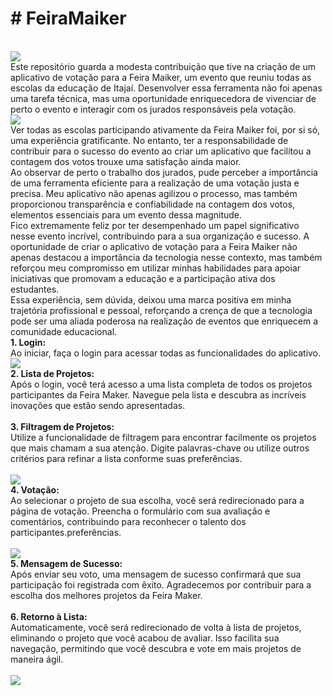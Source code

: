 <h1># FeiraMaiker</h1>
<br/> 
<img src="img/Maker Faire.png"/>
<br/> 
Este repositório guarda a modesta contribuição que tive na criação de um aplicativo de votação para a Feira Maiker, um evento que reuniu todas as escolas da educação de Itajaí. Desenvolver essa ferramenta não foi apenas uma tarefa técnica, mas uma oportunidade enriquecedora de vivenciar de perto o evento e interagir com os jurados responsáveis pela votação.
<br/> 
<img src="img/jurados.jpeg"/>
<br/> 
Ver todas as escolas participando ativamente da Feira Maiker foi, por si só, uma experiência gratificante. No entanto, ter a responsabilidade de contribuir para o sucesso do evento ao criar um aplicativo que facilitou a contagem dos votos trouxe uma satisfação ainda maior.
<br/> 
Ao observar de perto o trabalho dos jurados, pude perceber a importância de uma ferramenta eficiente para a realização de uma votação justa e precisa. Meu aplicativo não apenas agilizou o processo, mas também proporcionou transparência e confiabilidade na contagem dos votos, elementos essenciais para um evento dessa magnitude.
<br/> 
Fico extremamente feliz por ter desempenhado um papel significativo nesse evento incrível, contribuindo para a sua organização e sucesso. A oportunidade de criar o aplicativo de votação para a Feira Maiker não apenas destacou a importância da tecnologia nesse contexto, mas também reforçou meu compromisso em utilizar minhas habilidades para apoiar iniciativas que promovam a educação e a participação ativa dos estudantes.
<br/> 
Essa experiência, sem dúvida, deixou uma marca positiva em minha trajetória profissional e pessoal, reforçando a crença de que a tecnologia pode ser uma aliada poderosa na realização de eventos que enriquecem a comunidade educacional.

<div>
<strong>1. Login: </strong> <br/>
Ao iniciar, faça o login para acessar todas as funcionalidades do aplicativo. 
</div>
<img src="img/TelaDeLogin.jpeg"/>
<div>
<strong>2. Lista de Projetos:</strong> <br/>
Após o login, você terá acesso a uma lista completa de todos os projetos participantes da Feira Maker. Navegue pela lista e descubra as incríveis inovações que estão sendo apresentadas.
</div> <br/>

<div>
<strong>3. Filtragem de Projetos:</strong> <br/>
Utilize a funcionalidade de filtragem para encontrar facilmente os projetos que mais chamam a sua atenção. Digite palavras-chave ou utilize outros critérios para refinar a lista conforme suas preferências.
</div> <br/>

<img src="img/VotarHome.jpeg"/>

<div>
<strong>4. Votação:</strong> <br/>
Ao selecionar o projeto de sua escolha, você será redirecionado para a página de votação. Preencha o formulário com sua avaliação e comentários, contribuindo para reconhecer o talento dos participantes.preferências.
</div> <br/>

<img src="img/Forms.jpeg"/>

<div>
<strong>5. Mensagem de Sucesso:</strong> <br/>
Após enviar seu voto, uma mensagem de sucesso confirmará que sua participação foi registrada com êxito. Agradecemos por contribuir para a escolha dos melhores projetos da Feira Maker.
</div> <br/>

<div>
<strong>6. Retorno à Lista:</strong> <br/>
Automaticamente, você será redirecionado de volta à lista de projetos, eliminando o projeto que você acabou de avaliar. Isso facilita sua navegação, permitindo que você descubra e vote em mais projetos de maneira ágil.
</div> <br/>
<img src="img/VotoConcluido.jpeg"/>
